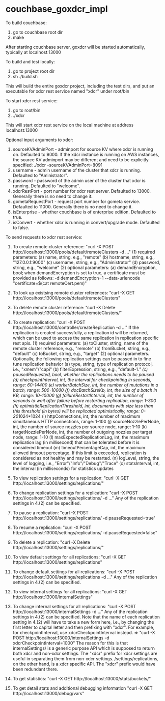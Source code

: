 couchbase_goxdcr_impl
=====================
To build couchbase:
1. go to couchbase root dir
2. make

After starting couchbase server, goxdcr will be started automatically, typically at localhost:13000 


To build and test locally:
1. go to project root dir
2. sh ./build.sh

This will build the entire goxdcr project, including the test dirs, and put an executable for xdcr rest service named "xdcr" under root/bin

To start xdcr rest service:
1. go to root/bin
2. ./xdcr 

This will start xdcr rest service on the local machine at address localhost:13000

Optional input arguments to xdcr:
1. sourceKVAdminPort - adminport for source KV where xdcr is running on. Defaulted to 9000. 
If the xdcr instance is running on AWS instances, the source KV adminport may be different and need to be explicitly specified: 
./xdcr -sourceKVAdminPort=8091	
2. username - admin username of the cluster that xdcr is running. Defaulted to "Aministrator".
3. password - password of the admin user of the cluster that xdcr is running. Defaulted to "welcome".
4. xdcrRestPort - port number for xdcr rest server. Defaulted to 13000. Generally there is no need to change it.
5. gometaRequestPort - request port number for gometa service. Defaulted to 11000. Generally there is no need to change it.
6. isEnterprise - whether couchbase is of enterprise edition. Defaulted to true.
7. isConvert - whether xdcr is running in convert/upgrade mode. Defaulted to false.


To send requests to xdcr rest service:
1. To create remote cluster reference: "curl -X POST http://localhost:13000/pools/default/remoteClusters -d ..."
	(1) required parameters: 
		(a) name, string, e.g., "remote"
		(b) hostname, string, e.g., "127.0.0.1:9000"
		(c) username, string, e.g., "Administrator"
		(d) password, string, e.g., "welcome"
	(2) optional parameters: 
		(a) demandEncryption, bool; when demandEncryption is set to true, a certificate must be provided as follows:
		    -d demandEncryption=1 --data-urlencode "certificate=$(cat remoteCert.pem)"
2. To look up existsing remote cluster references:  "curl -X GET http://localhost:13000/pools/default/remoteClusters"
3. To delete remote cluster reference: "curl -X Delete  http://localhost:13000/pools/default/remoteClusters/<remote cluster name>"

4. To create replication: "curl -X POST http://localhost:13000/controller/createReplication -d ..."
If the replication is created successfully, a replication id will be returned, which can be used to access the same replication in replication specific rest apis.
	(1) required parameters: 
		(a) toCluster, string, name of the remote cluster reference, e.g., "remote"
		(b) fromBucket, string, e.g., "default"
		(c) toBucket, string, e.g., "target"
	(2) optional parameters. Optionally, the following replication settings can be passed in to fine tune replication behavior
		(a) type, string, type of replication protocol, i.e., "xmem"/"capi"
		(b) filterExpression, string, e.g., "default-1.*"
		(c) pausedRequested, bool, whether the replications needs to be paused
		(d) checkpointInterval, int, the interval for checkpointing in seconds, range: 60-14400
		(e) workerBatchSize, int, the number of mutations in a batch, range: 500-10000
		(f) docBatchSizeKb, int, the size of a batch in KB, range: 10-10000
		(g) failureRestartInterval, int, the number of seconds to wait after failure before restarting replication, range: 1-300
		(h) optimisticReplicationThreshold, int, documents with size less than this threshold (in bytes) will be replicated optimistically, range: 0-20*1024*1024
 		(i) httpConnections, int, the number of maximum simultaneous HTTP connections, range: 1-100
 		(j) sourceNozzlePerNode, int, the number of source nozzles per source node, range: 1-10
 		(k) targetNozzlePerNode, int, the number of outgoing nozzles per target node, range: 1-10
 		(l) maxExpectedReplicationLag, int, the maximum replication lag (in millisecond) that can be tolerated before it is considered timeout
 		(m) timeoutPercentageCap, int, the maximum allowed timeout percentage. If this limit is exceeded, replication is considered as not healthy and may be restarted.
 		(n) logLevel, string, the level of logging, i.e., "Error"/"Info"/"Debug"/"Trace"
 		(o) statsInterval, int, the interval (in milliseconds) for statistics updates
 
5. To view replication settings for a replication: "curl -X GET http://localhost:13000/settings/replications/<replication id>"
6. To change replication settings for a replication: "curl -X POST http://localhost:13000/settings/replications/<replication id> -d ..."
Any of the replication settings in 4.(2) can be specified.
7. To pause a replication: "curl -X POST http://localhost:13000/settings/replications/<replication id> -d pauseRequested=true"
8. To resume a replication: "curl -X POST http://localhost:13000/settings/replications/<replication id> -d pauseRequested=false"
9. To delete a replication: "curl -X Delete http://localhost:13000/settings/replications/<replication id>"


10. To view default settings for all replications: "curl -X GET http://localhost:13000/settings/replications"
11. To change default settings for all replications: "curl -X POST http://localhost:13000/settings/replications -d ..."
Any of the replication settings in 4.(2) can be specified.


12. To view internal settings for all replications: "curl -X GET http://localhost:13000/internalSettings"
13. To change internal settings for all replications: "curl -X POST http://localhost:13000/internalSettings -d ..."
Any of the replication settings in 4.(2) can be specified. 
Note that the name of each replication setting in 4.(2) will have to take a new form here, i.e., by changing the first letter to capital letter and then prefixing with "xdcr". 
For example, for checkpointInterval, use xdcrCheckpointInterval instead. => "curl -X POST http://localhost:13000/internalSettings -d xdcrCheckpointInterval=1000"
The reason for this is that internalSettings/ is a generic purpose API which is supposed to return both xdcr and non-xdcr settings. The "xdcr" prefix for 
xdcr settings are useful in separating them from non-xdcr settings. /settings/replications, on the other hand, is a xdcr specific API. The "xdcr" prefix
would have been redundant there.

14. To get statistics: "curl -X GET http://localhost:13000/stats/buckets/<bucket name>"
15. To get detail stats and additional debugging information "curl -X GET http://localhost:13000/debug/vars"

